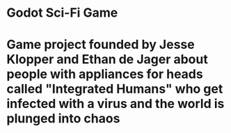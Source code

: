 # Godot Sci-Fi Game
# Game project founded by Jesse Klopper and Ethan de Jager about people with appliances for heads called "Integrated Humans" who get infected with a virus and the world is plunged into chaos
